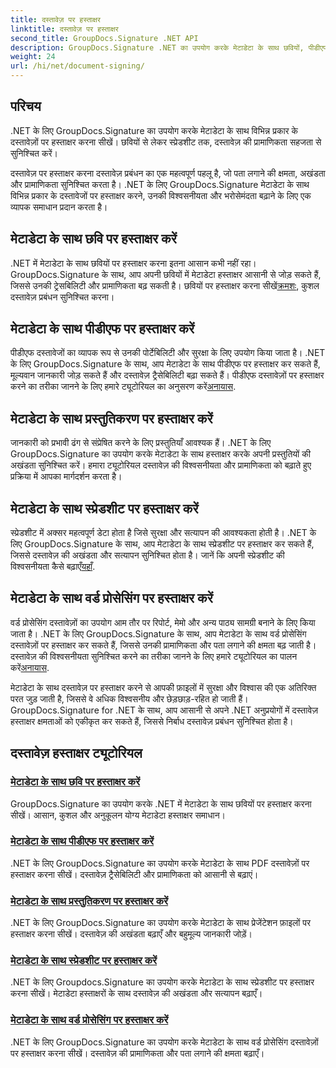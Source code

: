 ```yaml
---
title: दस्तावेज़ पर हस्ताक्षर
linktitle: दस्तावेज़ पर हस्ताक्षर
second_title: GroupDocs.Signature .NET API
description: GroupDocs.Signature .NET का उपयोग करके मेटाडेटा के साथ छवियों, पीडीएफ, प्रस्तुतियों, स्प्रेडशीट और वर्ड दस्तावेज़ों पर हस्ताक्षर करें। दस्तावेज़ की प्रामाणिकता और अखंडता बढ़ाएँ।
weight: 24
url: /hi/net/document-signing/
---
```

## परिचय

.NET के लिए GroupDocs.Signature का उपयोग करके मेटाडेटा के साथ विभिन्न प्रकार के दस्तावेज़ों पर हस्ताक्षर करना सीखें। छवियों से लेकर स्प्रेडशीट तक, दस्तावेज़ की प्रामाणिकता सहजता से सुनिश्चित करें।

दस्तावेज़ पर हस्ताक्षर करना दस्तावेज़ प्रबंधन का एक महत्वपूर्ण पहलू है, जो पता लगाने की क्षमता, अखंडता और प्रामाणिकता सुनिश्चित करता है। .NET के लिए GroupDocs.Signature मेटाडेटा के साथ विभिन्न प्रकार के दस्तावेजों पर हस्ताक्षर करने, उनकी विश्वसनीयता और भरोसेमंदता बढ़ाने के लिए एक व्यापक समाधान प्रदान करता है।

## मेटाडेटा के साथ छवि पर हस्ताक्षर करें
.NET में मेटाडेटा के साथ छवियों पर हस्ताक्षर करना इतना आसान कभी नहीं रहा। GroupDocs.Signature के साथ, आप अपनी छवियों में मेटाडेटा हस्ताक्षर आसानी से जोड़ सकते हैं, जिससे उनकी ट्रेसबिलिटी और प्रामाणिकता बढ़ सकती है। छवियों पर हस्ताक्षर करना सीखें[क्रमशः](./sign-image-with-metadata/), कुशल दस्तावेज़ प्रबंधन सुनिश्चित करना।

## मेटाडेटा के साथ पीडीएफ पर हस्ताक्षर करें
 पीडीएफ दस्तावेजों का व्यापक रूप से उनकी पोर्टेबिलिटी और सुरक्षा के लिए उपयोग किया जाता है। .NET के लिए GroupDocs.Signature के साथ, आप मेटाडेटा के साथ पीडीएफ पर हस्ताक्षर कर सकते हैं, मूल्यवान जानकारी जोड़ सकते हैं और दस्तावेज़ ट्रैसेबिलिटी बढ़ा सकते हैं। पीडीएफ दस्तावेज़ों पर हस्ताक्षर करने का तरीका जानने के लिए हमारे ट्यूटोरियल का अनुसरण करें[अनायास](./sign-pdf-with-metadata/).

## मेटाडेटा के साथ प्रस्तुतिकरण पर हस्ताक्षर करें
जानकारी को प्रभावी ढंग से संप्रेषित करने के लिए प्रस्तुतियाँ आवश्यक हैं। .NET के लिए GroupDocs.Signature का उपयोग करके मेटाडेटा के साथ हस्ताक्षर करके अपनी प्रस्तुतियों की अखंडता सुनिश्चित करें। हमारा ट्यूटोरियल दस्तावेज़ की विश्वसनीयता और प्रामाणिकता को बढ़ाते हुए प्रक्रिया में आपका मार्गदर्शन करता है।

## मेटाडेटा के साथ स्प्रेडशीट पर हस्ताक्षर करें
स्प्रेडशीट में अक्सर महत्वपूर्ण डेटा होता है जिसे सुरक्षा और सत्यापन की आवश्यकता होती है। .NET के लिए GroupDocs.Signature के साथ, आप मेटाडेटा के साथ स्प्रेडशीट पर हस्ताक्षर कर सकते हैं, जिससे दस्तावेज़ की अखंडता और सत्यापन सुनिश्चित होता है। जानें कि अपनी स्प्रेडशीट की विश्वसनीयता कैसे बढ़ाएँ[यहाँ](./sign-spreadsheet-with-metadata/).

## मेटाडेटा के साथ वर्ड प्रोसेसिंग पर हस्ताक्षर करें
 वर्ड प्रोसेसिंग दस्तावेज़ों का उपयोग आम तौर पर रिपोर्ट, मेमो और अन्य पाठ्य सामग्री बनाने के लिए किया जाता है। .NET के लिए GroupDocs.Signature के साथ, आप मेटाडेटा के साथ वर्ड प्रोसेसिंग दस्तावेज़ों पर हस्ताक्षर कर सकते हैं, जिससे उनकी प्रामाणिकता और पता लगाने की क्षमता बढ़ जाती है। दस्तावेज़ की विश्वसनीयता सुनिश्चित करने का तरीका जानने के लिए हमारे ट्यूटोरियल का पालन करें[अनायास](./sign-word-processing-with-metadata/).

मेटाडेटा के साथ दस्तावेज़ पर हस्ताक्षर करने से आपकी फ़ाइलों में सुरक्षा और विश्वास की एक अतिरिक्त परत जुड़ जाती है, जिससे वे अधिक विश्वसनीय और छेड़छाड़-रहित हो जाती हैं। GroupDocs.Signature for .NET के साथ, आप आसानी से अपने .NET अनुप्रयोगों में दस्तावेज़ हस्ताक्षर क्षमताओं को एकीकृत कर सकते हैं, जिससे निर्बाध दस्तावेज़ प्रबंधन सुनिश्चित होता है।

## दस्तावेज़ हस्ताक्षर ट्यूटोरियल
### [मेटाडेटा के साथ छवि पर हस्ताक्षर करें](./sign-image-with-metadata/)
GroupDocs.Signature का उपयोग करके .NET में मेटाडेटा के साथ छवियों पर हस्ताक्षर करना सीखें। आसान, कुशल और अनुकूलन योग्य मेटाडेटा हस्ताक्षर समाधान।
### [मेटाडेटा के साथ पीडीएफ पर हस्ताक्षर करें](./sign-pdf-with-metadata/)
.NET के लिए GroupDocs.Signature का उपयोग करके मेटाडेटा के साथ PDF दस्तावेज़ों पर हस्ताक्षर करना सीखें। दस्तावेज़ ट्रैसेबिलिटी और प्रामाणिकता को आसानी से बढ़ाएं।
### [मेटाडेटा के साथ प्रस्तुतिकरण पर हस्ताक्षर करें](./sign-presentation-with-metadata/)
.NET के लिए GroupDocs.Signature का उपयोग करके मेटाडेटा के साथ प्रेजेंटेशन फ़ाइलों पर हस्ताक्षर करना सीखें। दस्तावेज़ की अखंडता बढ़ाएँ और बहुमूल्य जानकारी जोड़ें।
### [मेटाडेटा के साथ स्प्रेडशीट पर हस्ताक्षर करें](./sign-spreadsheet-with-metadata/)
.NET के लिए Groupdocs.Signature का उपयोग करके मेटाडेटा के साथ स्प्रेडशीट पर हस्ताक्षर करना सीखें। मेटाडेटा हस्ताक्षरों के साथ दस्तावेज़ की अखंडता और सत्यापन बढ़ाएँ।
### [मेटाडेटा के साथ वर्ड प्रोसेसिंग पर हस्ताक्षर करें](./sign-word-processing-with-metadata/)
.NET के लिए GroupDocs.Signature का उपयोग करके मेटाडेटा के साथ वर्ड प्रोसेसिंग दस्तावेज़ों पर हस्ताक्षर करना सीखें। दस्तावेज़ की प्रामाणिकता और पता लगाने की क्षमता बढ़ाएँ।